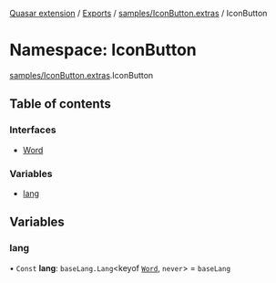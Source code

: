 [Quasar extension](../index.md) / [Exports](../modules.md) / [samples/IconButton.extras](samples_IconButton_extras.md) / IconButton

# Namespace: IconButton

[samples/IconButton.extras](samples_IconButton_extras.md).IconButton

## Table of contents

### Interfaces

- [Word](../interfaces/samples_IconButton_extras.IconButton.Word.md)

### Variables

- [lang](samples_IconButton_extras.IconButton.md#lang)

## Variables

### lang

• `Const` **lang**: `baseLang.Lang`<keyof [`Word`](../interfaces/samples_IconButton_extras.IconButton.Word.md), `never`\> = `baseLang`
